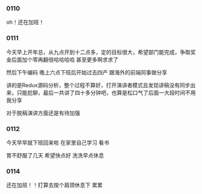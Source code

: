 ### 0110
oh！还在加班！


### 0111
今天早上开年总，从九点开到十二点多，定的目标很大，希望部门能完成，争取奖金后面加个零再翻倍哈哈哈哈 甚至更多啊求求了

然后下午编码 晚上六点下班后开始过去四产 跟海外的前端同事做分享

讲的是Redux源码分析，整个过程不算好，打开演讲者模式且发现讲稿没有同步出来，只能尬聊，最后一共讲了四十多分钟吧，也算是松口气了后面一大段时间不用我分享

对于脱稿演讲方面还是有待加强

### 0112
今天早早就下班回来啦 在家里自己学习 看书

胃不舒服了几天 希望快点好 洗洗早点休息

### 0114
还在加班！！打算去按个肩颈休息下 累累
